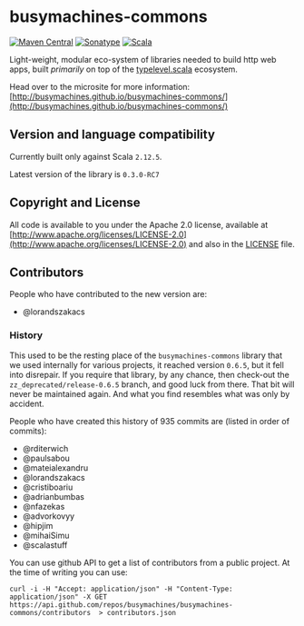 # busymachines-commons

[![Maven Central](https://img.shields.io/maven-central/v/com.busymachines/busymachines-commons-core_2.12.svg)](https://maven-badges.herokuapp.com/maven-central/com.busymachines/busymachines-commons-core_2.12) [![Sonatype](https://img.shields.io/nexus/r/https/oss.sonatype.org/com.busymachines/busymachines-commons-core_2.12.svg)](https://oss.sonatype.org/#nexus-search;quick~busymachines-commons-core_2.12)  [![Scala](https://img.shields.io/badge/scala-2.12.5-brightgreen.svg)](https://github.com/scala/scala/releases/tag/v2.12.4)

Light-weight, modular eco-system of libraries needed to build http web apps, built _primarily_ on top of the [typelevel.scala](https://github.com/typelevel) ecosystem.

Head over to the microsite for more information:
[http://busymachines.github.io/busymachines-commons/](http://busymachines.github.io/busymachines-commons/)

## Version and language compatibility

Currently built only against Scala `2.12.5`.

Latest version of the library is `0.3.0-RC7`

## Copyright and License

All code is available to you under the Apache 2.0 license, available at [http://www.apache.org/licenses/LICENSE-2.0](http://www.apache.org/licenses/LICENSE-2.0) and also in the [LICENSE](./LICENSE) file.

## Contributors

People who have contributed to the new version are:
* @lorandszakacs

### History

This used to be the resting place of the `busymachines-commons` library that we used internally for various projects, it reached version `0.6.5`, but it fell into disrepair. If you require that library, by any chance, then check-out the `zz_deprecated/release-0.6.5` branch, and good luck from there. That bit will never be maintained again. And what you find resembles what was only by accident.

People who have created this history of 935 commits are (listed in order of commits):
* @rditerwich
* @paulsabou
* @mateialexandru
* @lorandszakacs
* @cristiboariu
* @adrianbumbas
* @nfazekas
* @advorkovyy
* @hipjim
* @mihaiSimu
* @scalastuff

You can use github API to get a list of contributors from a public project. At the time of writing you can use:
```
curl -i -H "Accept: application/json" -H "Content-Type: application/json" -X GET https://api.github.com/repos/busymachines/busymachines-commons/contributors  > contributors.json
```
